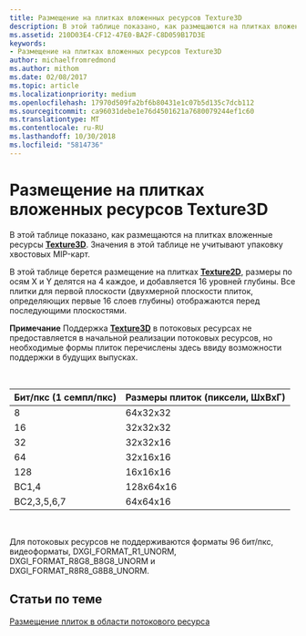 ```yaml
---
title: Размещение на плитках вложенных ресурсов Texture3D
description: В этой таблице показано, как размещаются на плитках вложенные ресурсы Texture3D.
ms.assetid: 210D03E4-CF12-47E0-BA2F-C8D059B17D3E
keywords:
- Размещение на плитках вложенных ресурсов Texture3D
author: michaelfromredmond
ms.author: mithom
ms.date: 02/08/2017
ms.topic: article
ms.localizationpriority: medium
ms.openlocfilehash: 17970d509fa2bf6b80431e1c07b5d135c7dcb112
ms.sourcegitcommit: ca96031debe1e76d4501621a7680079244ef1c60
ms.translationtype: MT
ms.contentlocale: ru-RU
ms.lasthandoff: 10/30/2018
ms.locfileid: "5814736"
---
```

# <a name="texture3d-subresource-tiling"></a>Размещение на плитках вложенных ресурсов Texture3D


В этой таблице показано, как размещаются на плитках вложенные ресурсы [**Texture3D**](https://msdn.microsoft.com/library/windows/desktop/ff471562). Значения в этой таблице не учитывают упаковку хвостовых MIP-карт.

В этой таблице берется размещение на плитках [**Texture2D**](https://msdn.microsoft.com/library/windows/desktop/ff471525), размеры по осям X и Y делятся на 4 каждое, и добавляется 16 уровней глубины. Все плитки для первой плоскости (двухмерной плоскости плиток, определяющих первые 16 слоев глубины) отображаются перед последующими плоскостями.

**Примечание** Поддержка [**Texture3D**](https://msdn.microsoft.com/library/windows/desktop/ff471562) в потоковых ресурсах не предоставляется в начальной реализации потоковых ресурсов, но необходимые формы плиток перечислены здесь ввиду возможности поддержки в будущих выпусках.

 

| Бит/пкс (1 семпл/пкс) | Размеры плиток (пиксели, ШxВxГ) |
|-----------------------------|---------------------------------|
| 8                           | 64x32x32                        |
| 16                          | 32x32x32                        |
| 32                          | 32x32x16                        |
| 64                          | 32x16x16                        |
| 128                         | 16x16x16                        |
| BC1,4                       | 128x64x16                       |
| BC2,3,5,6,7                 | 64x64x16                        |

 

Для потоковых ресурсов не поддерживаются форматы 96 бит/пкс, видеоформаты, DXGI\_FORMAT\_R1\_UNORM, DXGI\_FORMAT\_R8G8\_B8G8\_UNORM и DXGI\_FORMAT\_R8R8\_G8B8\_UNORM.

## <a name="span-idrelated-topicsspanrelated-topics"></a><span id="related-topics"></span>Статьи по теме


[Размещение плиток в области потокового ресурса](how-a-streaming-resource-s-area-is-tiled.md)

 

 




